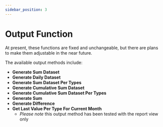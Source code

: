 ```yaml
---
sidebar_position: 3
---
```


# Output Function

At present, these functions are fixed and unchangeable, but there are plans to make them adjustable in the near future.

The available output methods include:

- **Generate Sum Dataset**
- **Generate Daily Dataset**
- **Generate Sum Dataset Per Types**
- **Generate Cumulative Sum Dataset**
- **Generate Cumulative Sum Dataset Per Types**
- **Generate Sum**
- **Generate Difference**
- **Get Last Value Per Type For Current Month**
  - _Please note_ this output method has been tested with the report view only
